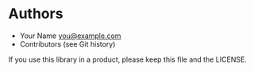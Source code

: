 # Authors

- Your Name <you@example.com>
- Contributors (see Git history)

If you use this library in a product, please keep this file and the LICENSE.
